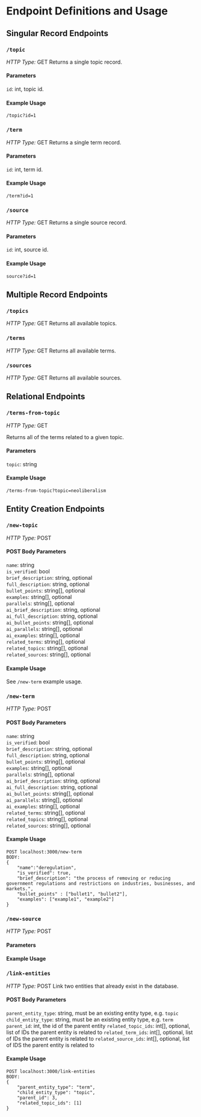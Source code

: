 # Endpoint Definitions and Usage

## Singular Record Endpoints 

### `/topic`
*HTTP Type:* GET
Returns a single topic record.

#### Parameters

`id`: int, topic id.

#### Example Usage 

`/topic?id=1`

### `/term`
*HTTP Type:* GET
Returns a single term record.

#### Parameters

`id`: int, term id.

#### Example Usage 

`/term?id=1`

### `/source`
*HTTP Type:* GET
Returns a single source record. 

#### Parameters

`id`: int, source id.

#### Example Usage 
`source?id=1`


## Multiple Record Endpoints

### `/topics`
*HTTP Type:* GET
Returns all available topics.

### `/terms`
*HTTP Type:* GET
Returns all available terms.

### `/sources` 
*HTTP Type:* GET
Returns all available sources.

## Relational Endpoints

### `/terms-from-topic`
*HTTP Type:* GET

Returns all of the terms related to a given topic.

#### Parameters

`topic`: string

#### Example Usage 

`/terms-from-topic?topic=neoliberalism`

## Entity Creation Endpoints

### `/new-topic`

*HTTP Type:* POST

#### POST Body Parameters

`name`: string  
`is_verified`: bool  
`brief_description`: string, optional  
`full_description`: string, optional  
`bullet_points`: string[], optional  
`examples`: string[], optional  
`parallels`: string[], optional  
`ai_brief_description`: string, optional  
`ai_full_description`: string, optional  
`ai_bullet_points`: string[], optional  
`ai_parallels`: string[], optional  
`ai_examples`: string[], optional  
`related_terms`: string[], optional  
`related_topics`: string[], optional  
`related_sources`: string[], optional  

#### Example Usage 

See `/new-term` example usage.

### `/new-term`
*HTTP Type:* POST

#### POST Body Parameters

`name`: string  
`is_verified`: bool  
`brief_description`: string, optional  
`full_description`: string, optional  
`bullet_points`: string[], optional  
`examples`: string[], optional  
`parallels`: string[], optional  
`ai_brief_description`: string, optional  
`ai_full_description`: string, optional  
`ai_bullet_points`: string[], optional  
`ai_parallels`: string[], optional  
`ai_examples`: string[], optional  
`related_terms`: string[], optional  
`related_topics`: string[], optional  
`related_sources`: string[], optional  

#### Example Usage 

```
POST localhost:3000/new-term
BODY:
{ 
    "name":"deregulation",
    "is_verified": true,
    "brief_description": "the process of removing or reducing government regulations and restrictions on industries, businesses, and markets.",
    "bullet_points" : ["bullet1", "bullet2"],
    "examples": ["example1", "example2"]
}
```

### `/new-source` 

*HTTP Type:* POST

#### Parameters

#### Example Usage 



### `/link-entities`

*HTTP Type:* POST
Link two entities that already exist in the database.

#### POST Body Parameters

`parent_entity_type`: string, must be an existing entity type, e.g. `topic`
`child_entity_type`: string, must be an existing entity type, e.g. `term`
`parent_id`: int, the id of the parent entity 
`related_topic_ids`: int[], optional, list of IDs the parent entity is related to
`related_term_ids`: int[], optional, list of IDs the parent entity is related to
`related_source_ids`: int[], optional, list of IDS the parent entity is related to

#### Example Usage 

```
POST localhost:3000/link-entities
BODY:
{
    "parent_entity_type": "term",
    "child_entity_type": "topic",
    "parent_id": 3,
    "related_topic_ids": [1]
}
```


